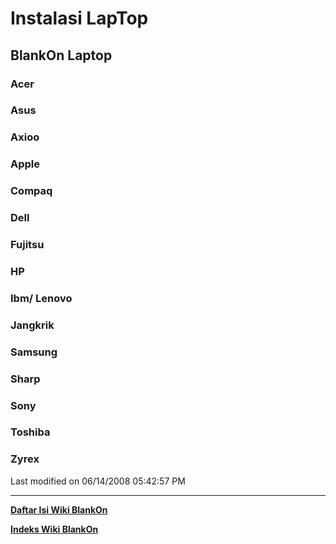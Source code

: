 # Instalasi LapTop
## BlankOn Laptop
### Acer
### Asus
### Axioo
### Apple
### Compaq
### Dell
### Fujitsu
### HP
### Ibm/ Lenovo
### Jangkrik
### Samsung
### Sharp
### Sony
### Toshiba
### Zyrex

Last modified on 06/14/2008 05:42:57 PM

    
---
[**Daftar Isi Wiki BlankOn**](/DaftarIsi/README.md)
 
[**Indeks Wiki BlankOn**](/Indeks.md)
